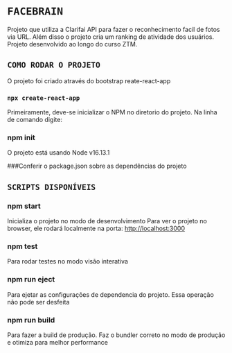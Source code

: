 # `FACEBRAIN`

Projeto que utiliza a Clarifai API para fazer o reconhecimento facil de fotos via URL. Além disso o projeto cria um ranking de atividade dos usuários.
Projeto desenvolvido ao longo do curso ZTM.


## `COMO RODAR O PROJETO`

O projeto foi criado através do bootstrap reate-react-app
###    `npx create-react-app`

Primeiramente, deve-se inicializar o NPM no diretorio do projeto.
Na linha de comando digite:
### npm init

O projeto está usando Node v16.13.1

###Conferir o package.json sobre as dependências do projeto


## `SCRIPTS DISPONÍVEIS`
### npm start

Inicializa o projeto no modo de desenvolvimento
Para ver o projeto no browser, ele rodará localmente na porta: [http://localhost:3000](http://localhost:3000)

### npm test

Para rodar testes no modo visão interativa

### npm run eject

Para ejetar as configurações de dependencia do projeto. Essa operação não pode ser desfeita

### npm run build

Para fazer a build de produção. Faz o bundler correto no modo de produção e otimiza para melhor performance



